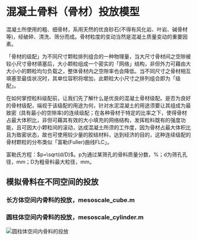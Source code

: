 # 混凝土骨料（骨材）投放模型
混凝土所使用的粗、细骨材，系用天然的优良砂石(不得有风化岩、叶岩、碱骨材等)，经破碎、清洗、筛分而成。骨材粒度的变动当然是混凝土质量变动的重要因素。

「骨材的级配」为不同尺寸颗粒排列组合的一种物理量，当大尺寸骨材间之空隙被较小尺寸骨材填塞后，大小颗粒组成一个密实的「网络」结构，非但外力可藉由大大小小的颗粒均匀负载之，整体骨材内之空隙率也会降低。当不同尺寸之骨材相互填塞至最佳状况时，其单位容积将增加，此颗粒大小尺寸之排列组合即为「级配」。

在如何掌控粒料级配前，让我们先了解什么是优良的混凝土骨材级配。是否为良好的骨材级配，端视于该级配的用途为何，针对水泥混凝土的用途须要让其组成为最致密 (具有最小的空隙率)的连续级配；在各种骨材于特定的比率之下，使得骨材占最大体积比，非但可藉其有效的大小填充的网络结构，发挥粒料既有的强度功能，且可因大小颗粒间的滚动，达成混凝土所须的工作度，因为骨材占最大体积比且为致密状态，故也可使用较少量的胶结材料，达到经济的目的，这种连续级配的骨材颗粒的分布类似「富勒(Fuller)曲线FLC」。

富勒氏方程：$p=\sqrt(d/D)$。p为通过某筛孔的骨料质量分数，%；d为筛孔孔径，mm；D为粗骨料最大粒径，mm。

## 模拟骨料在不同空间的投放
### 长方体空间内骨料的投放，mesoscale_cube.m
### 圆柱体空间内骨料的投放，mesoscale_cylinder.m
![圆柱体空间内骨料的投放](./example.gif)
